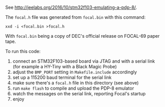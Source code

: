 See <http://jeelabs.org/2016/10/stm32f103-emulating-a-pdp-8/>.

The `focal.h` file was generated from `focal.bin` with this command:

    xxd -i <focal.bin >focal.h

With `focal.bin` being a copy of DEC's official release on FOCAL-69 paper tape.

To run this code:

1. connect an STM32F103-based board via JTAG and with a serial link  
   (for example a HY-Tiny with a Black Magic Probe)
2. adjust the `BMP_PORT` setting in `Makefile.include` accordingly
3. set up a 115200 baud terminal for the serial link
4. make sure there's a `focal.h` file in this directory (see above)
5. run `make flash` to compile and upload the PDP-8 emulator
6. watch the messages on the serial link, reporting Focal's startup
7. enjoy
